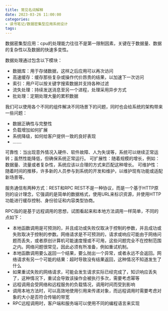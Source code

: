 ```yaml
---
title: 常见名词解释
date: 2023-03-26 11:00:00
categories:
- 读书笔记/数据密集型应用系统设计
tags:
---
```


数据密集型应用：cpu的处理能力往往不是第一限制因素，关键在于数据量、数据的复杂性以及数据的快速多变性。

数据处理通过包含以下模块：
 - 数据库：用于存储数据，这样之后应用可以再次访问
 - 高速缓存：缓存那些复杂或操作代价昂贵的结果，以加速下一次访问
 - 索引：用户可以按关键字搜索数据并支持各种过滤
 - 流失处理：持续发送消息至另一个进程，处理采用异步方式
 - 批处理：定期处理大量的累积数据

我们可以使用各个不同的组件解决不同场景下的问题，同时也会给系统的架构带来一些问题：
 - 数据正确性与完整性
 - 负载增加如何扩展
 - 系统降级，如何给客户提供一致的良好表现
 - .......

可靠性：当出现意外情况入硬件、软件故障、人为失误等，系统可以继续正常运转；虽然性能降低，但确保系统正常运行。
可扩展性：随着规模的增长，例如：数据量、流量或者复杂性，系统应该以合理的方式来匹配这种增长。
可维护性：随着时间的推移，许多新的人员参与到系统的开发和维护，以维护现有功能或适配新场景等。

服务通信有两种方式：REST和RPC
REST不是一种协议，而是一个基于HTTP原则的设计理念，它强调的是简单的数据格式，使用URL来标识资源，并使用HTTP功能进行缓存控制、身份验证和内容类型协商。

RPC指的是基于远程调用的思想，试图看起来和本地方法调用一样简单，不同的点如下：
 - 本地函数调用是可预测的，并且成功或失败仅取决于控制的参数，并且成功或失败取决于控制的参数。网络请求是不可预测的，请求或响应可能由于网络问题而丢失，或者原创计算机可能速度慢或不可用，这些问题完全不在控制范围之内。网络问题很常见，因此必须有所准备，例如重试机制。
 - 本地函数调用要么返回一个结果，要么抛出一个异常，或者永远不会返回。网络请求有另一个可能的结果：超时导致没有结果返回，这种情况不知道发生了什么
 - 如果重试失败的网络请求，可能会发生请求实际已经完成了，知识响应丢失了，这种情况下，重试会导致该操作会被执行多次，需要考虑幂等
 - 远程调用会受网络和远程服务的负载情况，调用时间而受到影响
 - 调用本地方法时，可以高效地使用引用来传递对象，而远程调用时需要考虑对象的大小是否符合传输的带宽
 - RPC远程调用时，客户端和服务端可以使用不同的编程语言来实现
